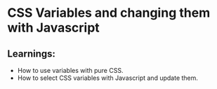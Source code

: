 # CSS Variables and changing them with Javascript

## Learnings:
 - How to use variables with pure CSS.
 - How to select CSS variables with Javascript and update them.